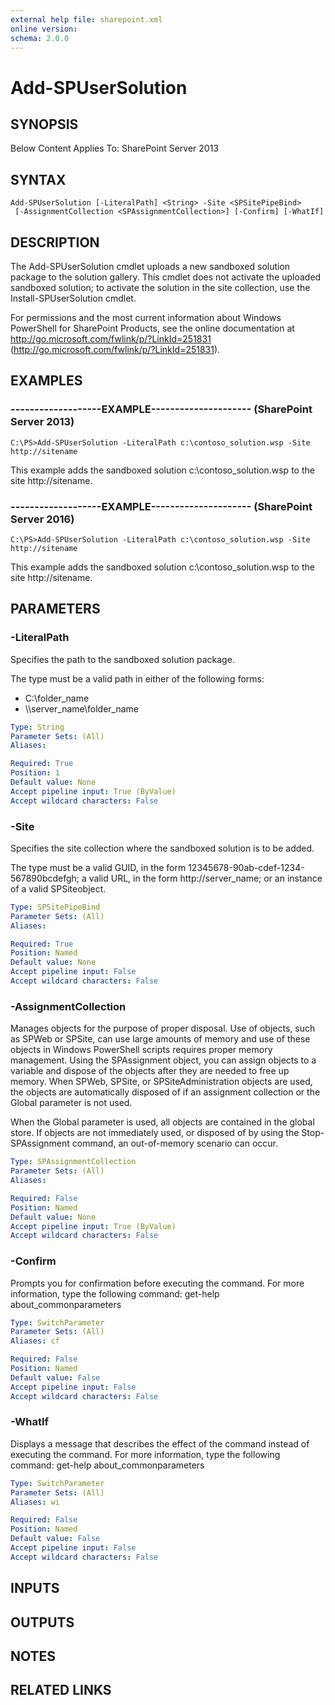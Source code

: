 ```yaml
---
external help file: sharepoint.xml
online version: 
schema: 2.0.0
---
```


# Add-SPUserSolution

## SYNOPSIS
Below Content Applies To: SharePoint Server 2013

## SYNTAX

```
Add-SPUserSolution [-LiteralPath] <String> -Site <SPSitePipeBind>
 [-AssignmentCollection <SPAssignmentCollection>] [-Confirm] [-WhatIf]
```

## DESCRIPTION
The Add-SPUserSolution cmdlet uploads a new sandboxed solution package to the solution gallery.
This cmdlet does not activate the uploaded sandboxed solution; to activate the solution in the site collection, use the Install-SPUserSolution cmdlet.

For permissions and the most current information about Windows PowerShell for SharePoint Products, see the online documentation at http://go.microsoft.com/fwlink/p/?LinkId=251831 (http://go.microsoft.com/fwlink/p/?LinkId=251831).

## EXAMPLES

### -------------------EXAMPLE--------------------- (SharePoint Server 2013)
```
C:\PS>Add-SPUserSolution -LiteralPath c:\contoso_solution.wsp -Site http://sitename
```

This example adds the sandboxed solution c:\contoso_solution.wsp to the site http://sitename.

### -------------------EXAMPLE--------------------- (SharePoint Server 2016)
```
C:\PS>Add-SPUserSolution -LiteralPath c:\contoso_solution.wsp -Site http://sitename
```

This example adds the sandboxed solution c:\contoso_solution.wsp to the site http://sitename.

## PARAMETERS

### -LiteralPath
Specifies the path to the sandboxed solution package.

The type must be a valid path in either of the following forms:

- C:\folder_name
- \\\\server_name\folder_name

```yaml
Type: String
Parameter Sets: (All)
Aliases: 

Required: True
Position: 1
Default value: None
Accept pipeline input: True (ByValue)
Accept wildcard characters: False
```

### -Site
Specifies the site collection where the sandboxed solution is to be added.

The type must be a valid GUID, in the form 12345678-90ab-cdef-1234-567890bcdefgh; a valid URL, in the form http://server_name; or an instance of a valid SPSiteobject.

```yaml
Type: SPSitePipeBind
Parameter Sets: (All)
Aliases: 

Required: True
Position: Named
Default value: None
Accept pipeline input: False
Accept wildcard characters: False
```

### -AssignmentCollection
Manages objects for the purpose of proper disposal.
Use of objects, such as SPWeb or SPSite, can use large amounts of memory and use of these objects in Windows PowerShell scripts requires proper memory management.
Using the SPAssignment object, you can assign objects to a variable and dispose of the objects after they are needed to free up memory.
When SPWeb, SPSite, or SPSiteAdministration objects are used, the objects are automatically disposed of if an assignment collection or the Global parameter is not used.

When the Global parameter is used, all objects are contained in the global store.
If objects are not immediately used, or disposed of by using the Stop-SPAssignment command, an out-of-memory scenario can occur.

```yaml
Type: SPAssignmentCollection
Parameter Sets: (All)
Aliases: 

Required: False
Position: Named
Default value: None
Accept pipeline input: True (ByValue)
Accept wildcard characters: False
```

### -Confirm
Prompts you for confirmation before executing the command.
For more information, type the following command: get-help about_commonparameters

```yaml
Type: SwitchParameter
Parameter Sets: (All)
Aliases: cf

Required: False
Position: Named
Default value: False
Accept pipeline input: False
Accept wildcard characters: False
```

### -WhatIf
Displays a message that describes the effect of the command instead of executing the command.
For more information, type the following command: get-help about_commonparameters

```yaml
Type: SwitchParameter
Parameter Sets: (All)
Aliases: wi

Required: False
Position: Named
Default value: False
Accept pipeline input: False
Accept wildcard characters: False
```

## INPUTS

## OUTPUTS

## NOTES

## RELATED LINKS

